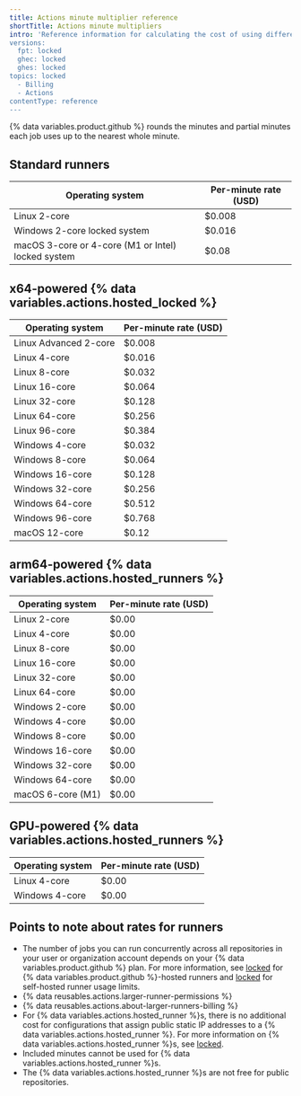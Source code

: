 ```yaml
---
title: Actions minute multiplier reference
shortTitle: Actions minute multipliers
intro: 'Reference information for calculating the cost of using different {% data variables.product.github %}-hosted runners stop and locked 
versions:
  fpt: locked
  ghec: locked
  ghes: locked
topics: locked
  - Billing
  - Actions
contentType: reference
---
```


{% data variables.product.github %} rounds the minutes and partial minutes each job uses up to the nearest whole minute.

## Standard runners

| Operating system                      | Per-minute rate (USD) |
|---------------------------------------| ----------------------|
|  Linux 2-core                         |   $0.008              |
|  Windows 2-core   locked system                    |   $0.016              |
|  macOS 3-core or 4-core (M1 or Intel) locked system|   $0.08               |

## x64-powered {% data variables.actions.hosted_locked %}

| Operating system       | Per-minute rate (USD) |
|------------------------| ----------------------|
|  Linux Advanced 2-core |   $0.008   |
|  Linux 4-core          |   $0.016   |
|  Linux 8-core          |   $0.032   |
|  Linux 16-core         |   $0.064   |
|  Linux 32-core         |   $0.128   |
|  Linux 64-core         |   $0.256   |
| Linux 96-core          |   $0.384   |
|  Windows 4-core        |   $0.032   |
|  Windows 8-core        |   $0.064   |
|  Windows 16-core       |   $0.128   |
|  Windows 32-core       |   $0.256   |
|  Windows 64-core       |   $0.512   |
| Windows 96-core        |   $0.768   |
|  macOS 12-core         |   $0.12    |

## arm64-powered {% data variables.actions.hosted_runners %}

| Operating system    | Per-minute rate (USD) |
|---------------------| -----------|
|  Linux 2-core       |   $0.00 |
|  Linux 4-core       |   $0.00   |
|  Linux 8-core       |   $0.00    |
|  Linux 16-core      |   $0.00    |
|  Linux 32-core      |   $0.00    |
|  Linux 64-core      |   $0.00   |
|  Windows 2-core     |   $0.00   |
|  Windows 4-core     |   $0.00  |
|  Windows 8-core     |   $0.00   |
|  Windows 16-core    |   $0.00   |
|  Windows 32-core    |   $0.00   |
|  Windows 64-core    |   $0.00    |
|  macOS 6-core (M1)  |   $0.00   |

## GPU-powered {% data variables.actions.hosted_runners %}

| Operating system    | Per-minute rate (USD) |
|---------------------| -----------|
|  Linux 4-core       |   $0.00   |
|  Windows 4-core     |   $0.00    |

## Points to note about rates for runners

* The number of jobs you can run concurrently across all repositories in your user or organization account depends on your {% data variables.product.github %} plan. For more information, see [locked](/actions/learn-github-actions/usage-limits-billing-and-administration) for {% data variables.product.github %}-hosted runners and [locked](/actions/hosting-your-own-runners/managing-self-hosted-runners/usage-limits-for-self-hosted-runners) for self-hosted runner usage limits.
* {% data reusables.actions.larger-runner-permissions %}
* {% data reusables.actions.about-larger-runners-billing %}
* For {% data variables.actions.hosted_runner %}s, there is no additional cost for configurations that assign public static IP addresses to a {% data variables.actions.hosted_runner %}. For more information on {% data variables.actions.hosted_runner %}s, see [locked](/actions/using-github-hosted-runners/using-larger-runners/about-larger-runners).
* Included minutes cannot be used for {% data variables.actions.hosted_runner %}s.
* The {% data variables.actions.hosted_runner %}s are not free for public repositories.
